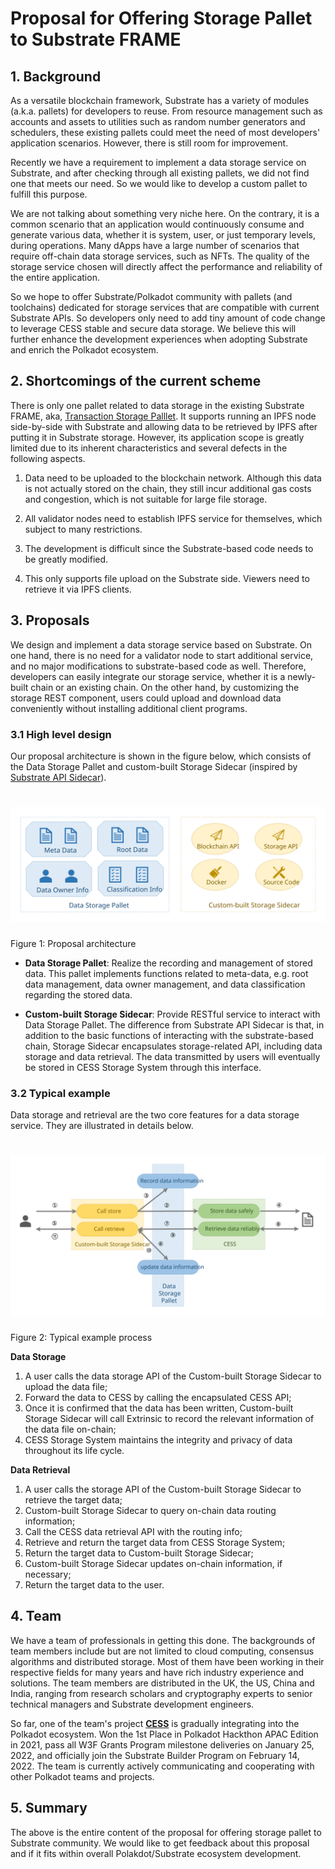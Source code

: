 # Proposal for Offering Storage Pallet to Substrate FRAME

## 1. Background

As a versatile blockchain framework, Substrate has a variety of modules (a.k.a. pallets) for developers to reuse. From resource management such as accounts and assets to utilities such as random number generators and schedulers, these existing pallets could meet the need of most developers' application scenarios. However, there is still room for improvement.

Recently we have a requirement to implement a data storage service on Substrate, and after checking through all existing pallets, we did not find one that meets our need. So we would like to develop a custom pallet to fulfill this purpose.

We are not talking about something very niche here. On the contrary, it is a common scenario that an application would continuously consume and generate various data, whether it is system, user, or just temporary levels, during operations. Many dApps have a large number of scenarios that require off-chain data storage services, such as NFTs. The quality of the storage service chosen will directly affect the performance and reliability of the entire application.

So we hope to offer Substrate/Polkadot community with pallets (and toolchains) dedicated for storage services that are compatible with current Substrate APIs. So developers only need to add tiny amount of code change to leverage CESS stable and secure data storage. We believe this will further enhance the development experiences when adopting Substrate and enrich the Polkadot ecosystem.

## 2. Shortcomings of the current scheme

There is only one pallet related to data storage in the existing Substrate FRAME, aka, [Transaction Storage Palllet](https://paritytech.github.io/substrate/latest/pallet_transaction_storage/index.html). It supports running an IPFS node side-by-side with Substrate and allowing data to be retrieved by IPFS after putting it in Substrate storage. However, its application scope is greatly limited due to its inherent characteristics and several defects in the following aspects.

1. Data need to be uploaded to the blockchain network. Although this data is not actually stored on the chain, they still incur additional gas costs and congestion, which is not suitable for large file storage.

2. All validator nodes need to establish IPFS service for themselves, which subject to many restrictions.

3. The development is difficult since the Substrate-based code needs to be greatly modified.

4. This only supports file upload on the Substrate side. Viewers need to retrieve it via IPFS clients.

## 3. Proposals

We design and implement a data storage service based on Substrate. On one hand, there is no need for a validator node to start additional service, and no major modifications to substrate-based code as well. Therefore, developers can easily integrate our storage service, whether it is a newly-built chain or an existing chain. On the other hand, by customizing the storage REST component, users could upload and download data conveniently without installing additional client programs.

### 3.1 High level design

Our proposal architecture is shown in the figure below, which consists of the Data Storage Pallet and custom-built Storage Sidecar (inspired by [Substrate API Sidecar](https://github.com/paritytech/substrate-api-sidecar)).

# ![Figure 1: Proposal architecture](https://raw.githubusercontent.com/CESSProject/W3F-illustration/main/substrate-builder-program/07.svg)

Figure 1: Proposal architecture

- **Data Storage Pallet**: Realize the recording and management of stored data. This pallet implements functions related to meta-data, e.g. root data management, data owner management, and data classification regarding the stored data.

- **Custom-built Storage Sidecar**: Provide RESTful service to interact with Data Storage Pallet. The difference from Substrate API Sidecar is that, in addition to the basic functions of interacting with the substrate-based chain, Storage Sidecar encapsulates storage-related API, including data storage and data retrieval. The data transmitted by users will eventually be stored in CESS Storage System through this interface.

### 3.2 Typical example

Data storage and retrieval are the two core features for a data storage service. They are illustrated in details below.

# ![Figure 2: Typical example process](https://raw.githubusercontent.com/CESSProject/W3F-illustration/main/substrate-builder-program/08.svg)

Figure 2: Typical example process

**Data Storage**

1. A user calls the data storage API of the Custom-built Storage Sidecar to upload the data file;
2. Forward the data to CESS by calling the encapsulated CESS API;
3. Once it is confirmed that the data has been written, Custom-built Storage Sidecar will call Extrinsic to record the relevant information of the data file on-chain;
4. CESS Storage System maintains the integrity and privacy of data throughout its life cycle.

**Data Retrieval**

1. A user calls the storage API of the Custom-built Storage Sidecar to retrieve the target data;
2. Custom-built Storage Sidecar to query on-chain data routing information;
3. Call the CESS data retrieval API with the routing info;
4. Retrieve and return the target data from CESS Storage System;
5. Return the target data to Custom-built Storage Sidecar;
6. Custom-built Storage Sidecar updates on-chain information, if necessary;
7. Return the target data to the user.

## 4. Team

We have a team of professionals in getting this done. The backgrounds of team members include but are not limited to cloud computing, consensus algorithms and distributed storage. Most of them have been working in their respective fields for many years and have rich industry experience and solutions. The team members are distributed in the UK, the US, China and India, ranging from research scholars and cryptography experts to senior technical managers and Substrate development engineers.

So far, one of the team's project [**CESS**](https://github.com/CESSProject/cess) is gradually integrating into the Polkadot ecosystem. Won the 1st Place in Polkadot Hackthon APAC Edition in 2021, pass all W3F Grants Program milestone deliveries on January 25, 2022, and officially join the Substrate Builder Program on February 14, 2022. The team is currently actively communicating and cooperating with other Polkadot teams and projects.

## 5. Summary

The above is the entire content of the proposal for offering storage pallet to Substrate community. We would like to get feedback about this proposal and if it fits within overall Polakdot/Substrate ecosystem development.
